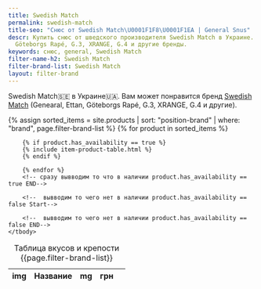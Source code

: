 ```yaml
---
title: Swedish Match
permalink: swedish-match
title-seo: "Снюс от Swedish Match\U0001F1F8\U0001F1EA | General Snus"
descr: Купить снюс от шведского производителя Swedish Match в Украине. Genearal, Ettan,
  Göteborgs Rapé, G.3, XRANGE, G.4 и другие бренды.
keywords: снюс, general, Swedish Match
filter-name-h2: Swedish Match
filter-brand-list: Swedish Match
layout: filter-brand
---
```


Swedish Match🇸🇪 в Украине🇺🇦.
Вам может понравится бренд [Swedish Match](/swedish-match) (Genearal, Ettan, Göteborgs Rapé, G.3, XRANGE, G.4 и другие).
<table class="table table-sm">
	<caption>Таблица вкусов и крепости {{page.filter-brand-list}}</caption>
	<thead>
		<tr>
			<th scope="col">img</th>
			<th scope="col">Название</th>
			<th scope="col">mg</th>
			<th scope="col">грн</th>
			<th scope="col"></th>
		</tr>
	</thead>
	<tbody>
		<!-- сразу вывводим то что в наличии product.has_availability == true START-->
		{% assign sorted_items = site.products | sort: "position-brand" | where: "brand", page.filter-brand-list %}
		{% for product in sorted_items %}

		{% if product.has_availability == true %}
		{% include item-product-table.html %}
		{% endif %}

		{% endfor %}
		<!-- сразу вывводим то что в наличии product.has_availability == true END-->

		<!--  вывводим то чего нет в наличии product.has_availability == false Start-->

		<!--  вывводим то чего нет в наличии product.has_availability == false END-->
	</tbody>

</table>